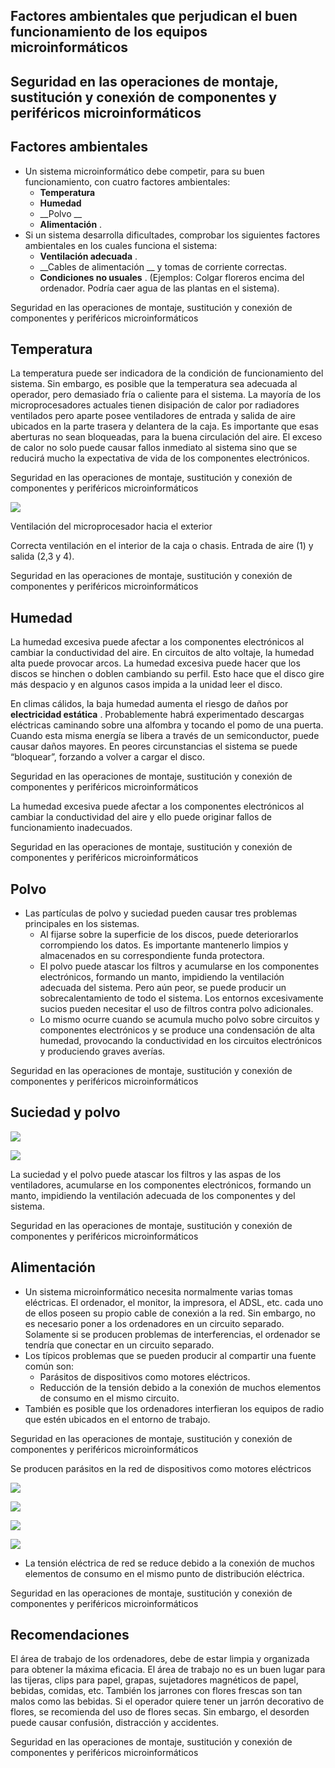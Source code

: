 ## Factores ambientales que perjudican el buen funcionamiento de los equipos microinformáticos

## Seguridad en las operaciones de montaje, sustitución y conexión de componentes y periféricos microinformáticos

## Factores ambientales

* Un sistema microinformático debe competir, para su buen funcionamiento, con cuatro factores ambientales:
  * __Temperatura__
  * __Humedad__
  * __Polvo   __
  * __Alimentación__ \.
* Si un sistema desarrolla dificultades, comprobar los siguientes factores ambientales en los cuales funciona el sistema:
  * __Ventilación adecuada__ \.
  * __Cables de alimentación __ y tomas de corriente correctas\.
  * __Condiciones no usuales__ \. \(Ejemplos: Colgar floreros encima del ordenador\. Podría caer agua de las plantas en el sistema\)\.

Seguridad en las operaciones de montaje, sustitución y conexión de componentes y periféricos microinformáticos

## Temperatura

La temperatura puede ser indicadora de la condición de funcionamiento del sistema\. Sin embargo, es posible que la temperatura sea adecuada al operador, pero demasiado fría o caliente para el sistema\. La mayoría de los microprocesadores actuales tienen disipación de calor por radiadores ventilados pero aparte posee ventiladores de entrada y salida de aire ubicados en la parte trasera y delantera de la caja\. Es importante que esas aberturas no sean bloqueadas, para la buena circulación  del aire\. El exceso de calor no solo puede causar fallos inmediato al sistema sino que se reducirá mucho la expectativa de vida de los componentes electrónicos\.

Seguridad en las operaciones de montaje, sustitución y conexión de componentes y periféricos microinformáticos

![](img/5_Factores_ambientales0.jpg)

Ventilación del microprocesador hacia el exterior

Correcta ventilación en el interior de la caja o chasis\. Entrada de aire \(1\) y salida \(2,3 y 4\)\.

Seguridad en las operaciones de montaje, sustitución y conexión de componentes y periféricos microinformáticos

## Humedad

La humedad excesiva puede afectar a los componentes electrónicos al cambiar la conductividad del aire\. En circuitos de alto voltaje, la humedad alta puede provocar arcos\. La humedad excesiva puede hacer que los discos se hinchen o doblen cambiando su perfil\. Esto hace que el disco gire más despacio y en algunos casos impida a la unidad leer el disco\.

En climas cálidos, la baja humedad aumenta el riesgo de daños por  __electricidad estática__ \. Probablemente habrá experimentado descargas eléctricas caminando sobre una alfombra y tocando el pomo de una puerta\. Cuando esta misma energía se libera a través de un semiconductor, puede causar daños mayores\. En peores circunstancias el sistema se puede “bloquear”, forzando a volver a cargar el disco\.

Seguridad en las operaciones de montaje, sustitución y conexión de componentes y periféricos microinformáticos

La humedad excesiva puede afectar a los componentes electrónicos al cambiar la conductividad del aire y ello puede originar fallos de funcionamiento inadecuados\.

Seguridad en las operaciones de montaje, sustitución y conexión de componentes y periféricos microinformáticos

## Polvo

* Las partículas de polvo y suciedad pueden causar tres problemas principales en los sistemas\.
  * Al fijarse sobre la superficie de los discos, puede deteriorarlos corrompiendo los datos\. Es importante mantenerlo limpios y almacenados en su correspondiente funda protectora\.
  * El polvo puede atascar los filtros y acumularse en los componentes electrónicos, formando un manto, impidiendo la ventilación adecuada del sistema\. Pero aún peor, se puede producir un sobrecalentamiento de todo el sistema\. Los entornos excesivamente sucios pueden necesitar el uso de filtros contra polvo adicionales\.
  * Lo mismo ocurre cuando se acumula mucho polvo sobre circuitos y componentes electrónicos y se produce una condensación de alta  humedad, provocando la conductividad en los circuitos electrónicos y produciendo graves averías\.

Seguridad en las operaciones de montaje, sustitución y conexión de componentes y periféricos microinformáticos

## Suciedad y polvo

![](img/5_Factores_ambientales1.jpg)

![](img/5_Factores_ambientales2.jpg)

La suciedad y el polvo puede atascar los filtros y las aspas de los ventiladores, acumularse en los componentes electrónicos, formando un manto, impidiendo la ventilación adecuada de los componentes y del sistema\.

Seguridad en las operaciones de montaje, sustitución y conexión de componentes y periféricos microinformáticos

## Alimentación

* Un sistema  microinformático necesita normalmente varias tomas eléctricas\. El ordenador, el monitor, la impresora, el ADSL, etc\. cada uno de ellos poseen su propio cable de conexión a la red\. Sin embargo, no es necesario poner a los ordenadores en un circuito separado\. Solamente si se producen problemas de interferencias, el ordenador se tendría que conectar en un circuito separado\.
* Los típicos problemas que se pueden producir al compartir una fuente común son:
  * Parásitos de dispositivos como motores eléctricos\.
  * Reducción de la tensión debido a la conexión de muchos elementos de consumo en el mismo circuito\.
* También es posible que los ordenadores interfieran los equipos de radio que estén ubicados en el entorno de trabajo\.

Seguridad en las operaciones de montaje, sustitución y conexión de componentes y periféricos microinformáticos

Se producen parásitos en la red  de dispositivos como motores eléctricos

![](img/5_Factores_ambientales3.png)

![](img/5_Factores_ambientales4.jpg)

![](img/5_Factores_ambientales5.jpg)

![](img/5_Factores_ambientales6.jpg)

  * La tensión eléctrica de red se reduce debido a la conexión de muchos elementos de consumo en el mismo punto de distribución eléctrica\.

Seguridad en las operaciones de montaje, sustitución y conexión de componentes y periféricos microinformáticos

## Recomendaciones

El área de trabajo de los ordenadores, debe de estar limpia y organizada para obtener la máxima eficacia\. El área de trabajo no es un buen lugar para las tijeras, clips para papel, grapas, sujetadores magnéticos de papel, bebidas, comidas, etc\. También los jarrones con flores frescas son tan malos como las bebidas\. Si el operador quiere tener un jarrón decorativo de flores, se recomienda del uso de flores secas\. Sin embargo, el desorden puede causar confusión, distracción y accidentes\.

Seguridad en las operaciones de montaje, sustitución y conexión de componentes y periféricos microinformáticos

